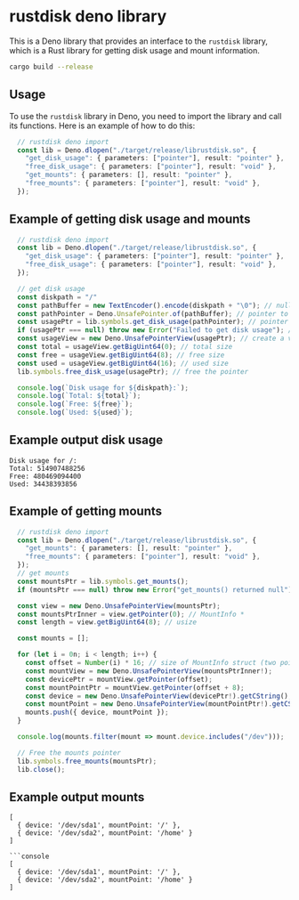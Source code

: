 # rustdisk deno library

This is a Deno library that provides an interface to the `rustdisk` library, which is a Rust library for getting disk usage and mount information.

```sh
cargo build --release
```

## Usage

To use the `rustdisk` library in Deno, you need to import the library and call its functions. Here is an example of how to do this:

```ts
  // rustdisk deno import
  const lib = Deno.dlopen("./target/release/librustdisk.so", {
    "get_disk_usage": { parameters: ["pointer"], result: "pointer" },
    "free_disk_usage": { parameters: ["pointer"], result: "void" },
    "get_mounts": { parameters: [], result: "pointer" },
    "free_mounts": { parameters: ["pointer"], result: "void" },
  });
```

## Example of getting disk usage and mounts

```ts
  // rustdisk deno import
  const lib = Deno.dlopen("./target/release/librustdisk.so", {
    "get_disk_usage": { parameters: ["pointer"], result: "pointer" },
    "free_disk_usage": { parameters: ["pointer"], result: "void" },
  });

  // get disk usage
  const diskpath = "/"
  const pathBuffer = new TextEncoder().encode(diskpath + "\0"); // null-terminated string
  const pathPointer = Deno.UnsafePointer.of(pathBuffer); // pointer to the string
  const usagePtr = lib.symbols.get_disk_usage(pathPointer); // pointer to DiskUsage struct
  if (usagePtr === null) throw new Error("Failed to get disk usage"); // check for null pointer
  const usageView = new Deno.UnsafePointerView(usagePtr); // create a view of the pointer
  const total = usageView.getBigUint64(0); // total size
  const free = usageView.getBigUint64(8); // free size
  const used = usageView.getBigUint64(16); // used size
  lib.symbols.free_disk_usage(usagePtr); // free the pointer

  console.log(`Disk usage for ${diskpath}:`); 
  console.log(`Total: ${total}`);
  console.log(`Free: ${free}`);
  console.log(`Used: ${used}`);
```

## Example output disk usage

```console
Disk usage for /:
Total: 514907488256
Free: 480469094400
Used: 34438393856
```

## Example of getting mounts

```ts
  // rustdisk deno import
  const lib = Deno.dlopen("./target/release/librustdisk.so", {
    "get_mounts": { parameters: [], result: "pointer" },
    "free_mounts": { parameters: ["pointer"], result: "void" },
  });
  // get mounts
  const mountsPtr = lib.symbols.get_mounts();
  if (mountsPtr === null) throw new Error("get_mounts() returned null");

  const view = new Deno.UnsafePointerView(mountsPtr);
  const mountsPtrInner = view.getPointer(0); // MountInfo *
  const length = view.getBigUint64(8); // usize

  const mounts = [];

  for (let i = 0n; i < length; i++) {
    const offset = Number(i) * 16; // size of MountInfo struct (two pointers)
    const mountView = new Deno.UnsafePointerView(mountsPtrInner!);
    const devicePtr = mountView.getPointer(offset);
    const mountPointPtr = mountView.getPointer(offset + 8);
    const device = new Deno.UnsafePointerView(devicePtr!).getCString();
    const mountPoint = new Deno.UnsafePointerView(mountPointPtr!).getCString();
    mounts.push({ device, mountPoint });
  }

  console.log(mounts.filter(mount => mount.device.includes("/dev")));

  // Free the mounts pointer
  lib.symbols.free_mounts(mountsPtr);
  lib.close();
```

## Example output mounts

```console
[
  { device: '/dev/sda1', mountPoint: '/' },
  { device: '/dev/sda2', mountPoint: '/home' }
]

```console
[
  { device: '/dev/sda1', mountPoint: '/' },
  { device: '/dev/sda2', mountPoint: '/home' }
]
```
